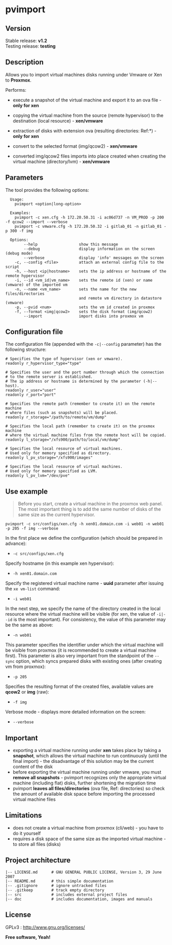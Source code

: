 # pvimport

## Version

Stable release: **v1.2**  
Testing release: **testing**

## Description

Allows you to import virtual machines disks running under Vmware or Xen to **Proxmox**.

Performs:

- execute a snapshot of the virtual machine and export it to an ova file - **only for xen**

- copying the virtual machine from the source (remote hypervisor) to the destination (local resource) - **xen/vmware**

- extraction of disks with extension ova (resulting directories: Ref:\*) - **only for xen**

- convert to the selected format (img/qcow2) - **xen/vmware**

- converted img/qcow2 files imports into place created when creating the virtual machine (directory/lvm) - **xen/vmware**

## Parameters

The tool provides the following options:

``````
  Usage:
    pvimport <option|long-option>

  Examples:
    pvimport -c xen.cfg -h 172.20.50.31 -i ac06d737 -n VM_PROD -p 200 -f qcow2 --import --verbose
    pvimport -c vmware.cfg -h 172.20.50.32 -i gitlab_01 -n gitlab_01 -p 300 -f img

  Options:
        --help                  show this message
        --debug                 display information on the screen (debug mode)
        --verbose               display 'info' messages on the screen
    -c, --config <file>         attach an external config file to the script
    -h, --host <ip|hostname>    sets the ip address or hostname of the remote hypervisor
    -i, --id <vm_id|vm_name>    sets the remote id (xen) or name (vmware) of the imported vm
    -n, --name <vm_name>        sets the name for the new files/directories
                                and remote vm directory in datastore (vmware)
    -p, --pvid <num>            sets the vm id created in proxmox
    -f, --format <img|qcow2>    sets the disk format (img/qcow2)
        --import                import disks into proxmox vm
``````

## Configuration file

The configuration file (appended with the `-c|--config` parameter) has the following structure:

``````
# Specifies the type of hypervisor (xen or vmware).
readonly r_hypervisor_type="type"

# Specifies the user and the port number through which the connection
# to the remote server is established.
# The ip address or hostname is determined by the parameter (-h|--host).
readonly r_user="user"
readonly r_port="port"

# Specifies the remote path (remember to create it) on the remote machine
# where files (such as snapshots) will be placed.
readonly r_storage="/path/to/remote/vm/dump"

# Specifies the local path (remember to create it) on the proxmox machine
# where the virtual machine files from the remote host will be copied.
readonly l_storage="/xfs900/path/to/local/vm/dump"

# Specifies the local resource of virtual machines.
# Used only for memory specified as directory.
readonly l_pv_storage="/xfs900/images"

# Specifies the local resource of virtual machines.
# Used only for memory specified as LVM.
readonly l_pv_lvm="/dev/pve"
``````

## Use example

> Before you start, create a virtual machine in the proxmox web panel. The most important thing is to add the same number of disks of the same size as the current hypervisor.

``````
pvimport -c src/configs/xen.cfg -h xen01.domain.com -i web01 -n web01 -p 205 -f img --verbose
``````

In the first place we define the configuration (which should be prepared in advance):

- `-c src/configs/xen.cfg`

Specify hostname (in this example xen hypervisor):

- `-h xen01.domain.com`

Specify the registered virtual machine name - **uuid** parameter after issuing the `xe vm-list` command:

- `-i web01`

In the next step, we specify the name of the directory created in the local resource where the virtual machine will be visible (for xen, the value of `-i|--id` is the most important). For consistency, the value of this parameter may be the same as above:

- `-n web01`

This parameter specifies the identifier under which the virtual machine will be visible from proxmox (it is recommended to create a virtual machine first). This parameter is also very important from the standpoint of the `--sync` option, which syncs prepared disks with existing ones (after creating vm from proxmox):

- `-p 205`

Specifies the resulting format of the created files, available values are **qcow2** or **img** (raw):

- `-f img`

Verbose mode - displays more detailed information on the screen:

- `--verbose`

## Important

- exporting a virtual machine running under **xen** takes place by taking a **snapshot**, which allows the virtual machine to run continuously (until the final import) - the disadvantage of this solution may be the current content of the disk
- before exporting the virtual machine running under vmware, you must **remove all snapshots** - pvimport recognizes only the appropriate virtual machine (including flat) disks, further shortening the migration time
- pvimport **leaves all files/directories** (ova file, Ref: directories) so check the amount of available disk space before importing the processed virtual machine files

## Limitations

- does not create a virtual machine from proxmox (cli/web) - you have to do it yourself
- requires a disk space of the same size as the imported virtual machine - to store all files (disks)

## Project architecture

    |-- LICENSE.md      # GNU GENERAL PUBLIC LICENSE, Version 3, 29 June 2007
    |-- README.md       # this simple documentation
    |-- .gitignore      # ignore untracked files
    |-- .gitkeep        # track empty directory
    |-- src             # includes external project files
    |-- doc             # includes documentation, images and manuals

## License

GPLv3 : <http://www.gnu.org/licenses/>

**Free software, Yeah!**
